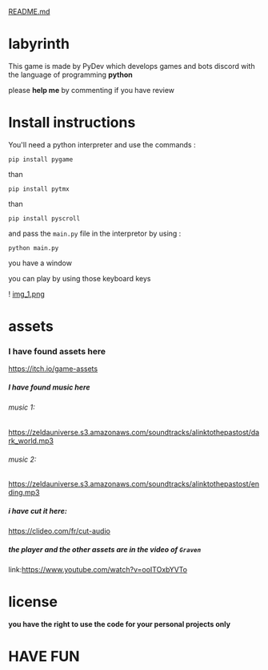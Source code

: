 [README.md](https://github.com/Pythondevelopping/pygame/files/6925931/README.md)
# labyrinth
This game is made by PyDev which develops games and bots discord with the language of programming **python**

please **help me** by commenting if you have review

# Install instructions

You'll need a python interpreter and use the commands :

```
pip install pygame
```
than
```
pip install pytmx
```
than
```
pip install pyscroll
```

and pass the `main.py` file in the interpretor by using :

```
python main.py
```
you have a window 



you can play by using those keyboard keys

! [img_1.png](https://tse1.mm.bing.net/th?id=OIP.ZbUUZy8-nXkVxP6nZjKsTgAAAA&pid=Api&P=0&w=239&h=160)

#  assets

### I have found assets here

https://itch.io/game-assets
##### I have found music here
###### music 1:
https://zeldauniverse.s3.amazonaws.com/soundtracks/alinktothepastost/dark_world.mp3
###### music 2:
https://zeldauniverse.s3.amazonaws.com/soundtracks/alinktothepastost/ending.mp3
##### i have cut it here:
https://clideo.com/fr/cut-audio
##### the player and the other assets are in the video of `Graven` 
link:https://www.youtube.com/watch?v=ooITOxbYVTo

# license

**you have the right to use the code for your personal projects only**




# HAVE FUN

